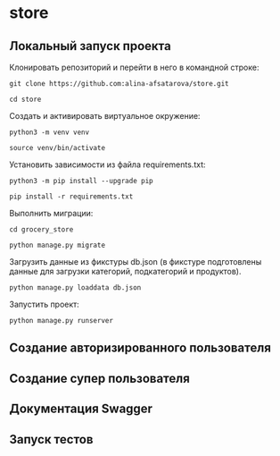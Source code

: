 # store
## Локальный запуск проекта
Клонировать репозиторий и перейти в него в командной строке:
```
git clone https://github.com:alina-afsatarova/store.git
```
```
cd store
```
Cоздать и активировать виртуальное окружение:
```
python3 -m venv venv
```
```
source venv/bin/activate
```
Установить зависимости из файла requirements.txt:
```
python3 -m pip install --upgrade pip
```
```
pip install -r requirements.txt
```
Выполнить миграции:
```
cd grocery_store
```
```
python manage.py migrate
```
Загрузить данные из фикстуры db.json (в фикстуре подготовлены данные для загрузки категорий, подкатегорий и продуктов).
```
python manage.py loaddata db.json
```
Запустить проект:
```
python manage.py runserver
```
## Создание авторизированного пользователя
## Создание супер пользователя
## Документация Swagger

## Запуск тестов
